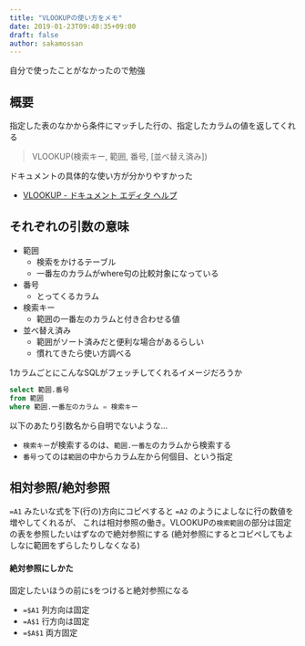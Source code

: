 ```yaml
---
title: "VLOOKUPの使い方をメモ"
date: 2019-01-23T09:40:35+09:00
draft: false
author: sakamossan
---
```


自分で使ったことがなかったので勉強

## 概要

指定した表のなかから条件にマッチした行の、指定したカラムの値を返してくれる

> VLOOKUP(検索キー, 範囲, 番号, [並べ替え済み])

ドキュメントの具体的な使い方が分かりやすかった

- [VLOOKUP - ドキュメント エディタ ヘルプ](https://support.google.com/docs/answer/3093318?hl=ja)


## それぞれの引数の意味

- 範囲
    - 検索をかけるテーブル
    - 一番左のカラムがwhere句の比較対象になっている
- 番号
    - とってくるカラム
- 検索キー
    - 範囲の一番左のカラムと付き合わせる値
- 並べ替え済み
    - 範囲がソート済みだと便利な場合があるらしい
    - 慣れてきたら使い方調べる


1カラムごとにこんなSQLがフェッチしてくれるイメージだろうか

```sql
select 範囲.番号
from 範囲
where 範囲.一番左のカラム = 検索キー
```

以下のあたり引数名から自明でないような...

- `検索キー`が検索するのは、`範囲.一番左`のカラムから検索する
- `番号`ってのは`範囲`の中からカラム左から何個目、という指定


## 相対参照/絶対参照

`=A1` みたいな式を下(行の)方向にコピペすると `=A2` のようによしなに行の数値を増やしてくれるが、
これは相対参照の働き。VLOOKUPの`検索範囲`の部分は固定の表を参照したいはずなので絶対参照にする
(絶対参照にするとコピペしてもよしなに範囲をずらしたりしなくなる)

#### 絶対参照にしかた

固定したいほうの前に`$`をつけると絶対参照になる

- `=$A1` 列方向は固定
- `=A$1` 行方向は固定
- `=$A$1` 両方固定
